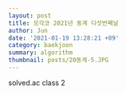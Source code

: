 ```yaml
---
layout: post
title: 모각코 2021년 동계 다섯번째날
author: Jun
date: '2021-01-19 13:28:21 +09'
category: baekjoon
summary: algorithm
thumbnail: posts/20동계-5.JPG
---
```


solved.ac class 2

